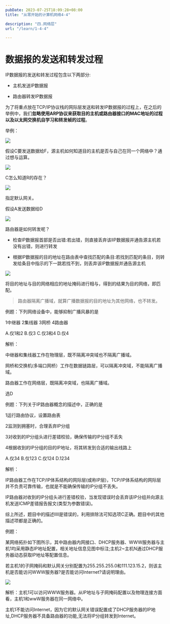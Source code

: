 ```yaml
---
pubDate: 2023-07-25T18:09:28+08:00
title: "从零开始的计算机网络4-4"

description: "四.网络层"
url: "/learn/1-4-4"

---
```


# 数据报的发送和转发过程

IP数据报的发送和转发过程包含以下两部分:

- 主机发送IP数据报

- 路由器转发IP数据报

为了将重点放在TCP/IP协议栈的网际层发送和转发IP数据报的过程上，在之后的举例中，我们**忽略使用ARP协议来获取目的主机或路由器接口的MAC地址的过程以及以太网交换机自学习和转发帧的过程**。

举例：

![](https://img.0pt.im/computernet/4-4/4-4-1.png)

假设C要发送数据给F，源主机如何知道目的主机是否与自己在同一个网络中？通过想与运算。

![](https://img.0pt.im/computernet/4-4/4-4-2.png)

C怎么知道R的存在？

![](https://img.0pt.im/computernet/4-4/4-4-3.png)

指定默认网关。

假设A发送数据给D

![](https://img.0pt.im/computernet/4-4/4-4-4.png)

路由器是如何转发呢？

- 检查lP数据报首部是否出错:若出错，则直接丢弃该lIP数据报并通告源主机若没有出错，则进行转发

- 根据lP数据报的目的地址在路由表中查找匹配的条目:若找到匹配的条目，则转发给条目中指示的下一跳若找不到，则丢弃该lP数据报并通告源主机

![](https://img.0pt.im/computernet/4-4/4-4-5.png)

将目的地址与目的网络相应的地址掩码进行相与，得到的结果为目的网络，即匹配。

> 路由器隔离广播域，就算广播数据报的目的地址为其他网络，也不转发。

例题：下列网络设备中，能够抑制广播风暴的是

1中继器  2集线器  3网桥  4路由器

A.仅1和2  B.仅3  C.仅3和4  D.仅4

解析：

中继器和集线器工作在物理层，既不隔离冲突域也不隔离广播域。

网桥和交换机(多端口网桥）工作在数据链路层，可以隔离冲突域，不能隔离广播域。

路由器工作在网络层，既隔离冲突域，也隔离广播域。

选D

例题：下列关于IP路由器概念的描述中，正确的是

1运行路由协议，设置路由表

2监测到拥塞时，合理丢弃IP分组

3对收到的IP分组头进行差错校验，确保传输的IP分组不丢失

4根据收到的IP分组的目的IP地址，将其转发到合适的输出线路上

A.仅34    B.仅123    C.仅124    D.1234

解析：

IP路由器工作在TCP/IP体系结构的网际层(或称IP层)，TCP/IP体系结构的网际层并不负责可靠传输，也就是不能确保传输的IP分组不丢失。

IP路由器对收到的lP分组头进行差错校验，当发现错误时会丢弃该IP分组并向源主机发送ICMP差错报告报文(类型为参数错误)。

综上所述，题目中的描述ⅢI是错误的，利用排除法可知选项C正确。题目中的其他描述项都是正确的。

例题：

某网络拓扑如下图所示，其中路由器内网接口、DHCP服务器、WWW服务器与主机1均采用静态IP地址配置，相关地址信息见图中标注;主机2~主机N通过DHCP服务器动态获取IP地址等配置信息。

若主机1的子网掩码和默认网关分别配置为255.255.255.0和111.123.15.2，则该主机是否能访问WWW服务器?是否能访问Internet?请说明理由。

![](https://img.0pt.im/computernet/4-4/4-4-6.png)

解析：主机1可以访问WWW服务器。从IP地址与子网掩码配置以及物理连接方面看，主机1和wwW服务器在同一网络中。

主机1不能访问Internet，因为它的默认网关错误配置成了DHCP服务器的IP地址,DHCP服务器不具备路由器的功能,无法将IP分组转发到Internet。
